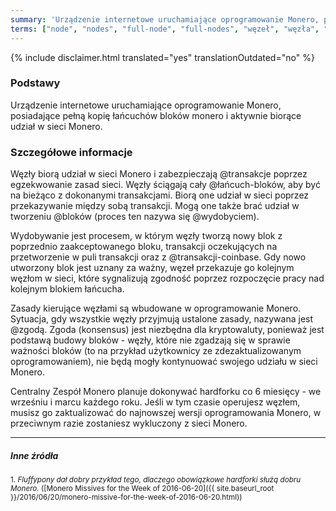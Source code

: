 ```yaml
---
summary: 'Urządzenie internetowe uruchamiające oprogramowanie Monero, posiadające pełną kopię łańcuchów bloków monero i aktywnie biorące udział w sieci Monero'
terms: ["node", "nodes", "full-node", "full-nodes", "węzeł", "węzła", "węzłowi", "węzły", "węzłom", "węzłami", "węzłem", "węzłów"]
---
```


{% include disclaimer.html translated="yes" translationOutdated="no" %}

### Podstawy

Urządzenie internetowe uruchamiające oprogramowanie Monero, posiadające
pełną kopię łańcuchów bloków monero i aktywnie biorące udział w sieci
Monero.

### Szczegółowe informacje

Węzły biorą udział w sieci Monero i zabezpieczają @transakcje poprzez
egzekwowanie zasad sieci. Węzły ściągają cały @łańcuch-bloków, aby być na
bieżąco z dokonanymi transakcjami. Biorą one udział w sieci poprzez
przekazywanie między sobą transakcji. Mogą one także brać udział w tworzeniu
@bloków (proces ten nazywa się @wydobyciem).

Wydobywanie jest procesem, w którym węzły tworzą nowy blok z poprzednio
zaakceptowanego bloku, transakcji oczekujących na przetworzenie w puli
transakcji oraz z @transakcji-coinbase. Gdy nowo utworzony blok jest uznany
za ważny, węzeł przekazuje go kolejnym węzłom w sieci, które sygnalizują
zgodność poprzez rozpoczęcie pracy nad kolejnym blokiem łańcucha.

Zasady kierujące węzłami są wbudowane w oprogramowanie Monero. Sytuacja, gdy
wszystkie węzły przyjmują ustalone zasady, nazywana jest @zgodą. Zgoda
(konsensus) jest niezbędna dla kryptowaluty, ponieważ jest podstawą budowy
bloków - węzły, które nie zgadzają się w sprawie ważności bloków (to na
przykład użytkownicy ze zdezaktualizowanym oprogramowaniem), nie będą mogły
kontynuować swojego udziału w sieci Monero.

Centralny Zespół Monero planuje dokonywać hardforku co 6 miesięcy - we
wrześniu i marcu każdego roku. Jeśli w tym czasie operujesz węzłem, musisz
go zaktualizować do najnowszej wersji oprogramowania Monero, w przeciwnym
razie zostaniesz wykluczony z sieci Monero.

---

##### Inne źródła

<sub>1. *Fluffypony dał dobry przykład tego, dlaczego obowiązkowe hardforki służą dobru Monero.* ([Monero Missives for the Week of 2016-06-20]({{ site.baseurl_root }}/2016/06/20/monero-missive-for-the-week-of-2016-06-20.html))</sub>
